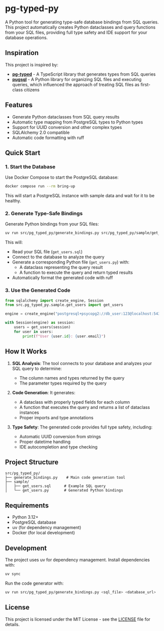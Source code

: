 # pg-typed-py

A Python tool for generating type-safe database bindings from SQL queries. This project automatically creates Python dataclasses and query functions from your SQL files, providing full type safety and IDE support for your database operations.

## Inspiration

This project is inspired by:
- **[pg-typed](https://github.com/adelsz/pgtyped)** - A TypeScript library that generates types from SQL queries
- **[pugsql](https://pugsql.org/)** - A Python library for organizing SQL files and executing queries, which influenced the approach of treating SQL files as first-class citizens

## Features

- Generate Python dataclasses from SQL query results
- Automatic type mapping from PostgreSQL types to Python types
- Support for UUID conversion and other complex types
- SQLAlchemy 2.0 compatible
- Automatic code formatting with ruff

## Quick Start

### 1. Start the Database

Use Docker Compose to start the PostgreSQL database:

```bash
docker compose run --rm bring-up
```

This will start a PostgreSQL instance with sample data and wait for it to be healthy.

### 2. Generate Type-Safe Bindings

Generate Python bindings from your SQL files:

```bash
uv run src/pg_typed_py/generate_bindings.py src/pg_typed_py/sample/get_users.sql postgresql+psycopg2://db_user:123@localhost:5432/postgres
```

This will:
- Read your SQL file (`get_users.sql`)
- Connect to the database to analyze the query
- Generate a corresponding Python file (`get_users.py`) with:
  - A dataclass representing the query result
  - A function to execute the query and return typed results
- Automatically format the generated code with ruff

### 3. Use the Generated Code

```python
from sqlalchemy import create_engine, Session
from src.pg_typed_py.sample.get_users import get_users

engine = create_engine("postgresql+psycopg2://db_user:123@localhost:5432/postgres")

with Session(engine) as session:
    users = get_users(session)
    for user in users:
        print(f"User {user.id}: {user.email}")
```

## How It Works

1. **SQL Analysis**: The tool connects to your database and analyzes your SQL query to determine:
   - The column names and types returned by the query
   - The parameter types required by the query

2. **Code Generation**: It generates:
   - A dataclass with properly typed fields for each column
   - A function that executes the query and returns a list of dataclass instances
   - Proper imports and type annotations

3. **Type Safety**: The generated code provides full type safety, including:
   - Automatic UUID conversion from strings
   - Proper datetime handling
   - IDE autocompletion and type checking

## Project Structure

```
src/pg_typed_py/
├── generate_bindings.py    # Main code generation tool
├── sample/
│   ├── get_users.sql      # Example SQL query
│   └── get_users.py       # Generated Python bindings
```

## Requirements

- Python 3.12+
- PostgreSQL database
- uv (for dependency management)
- Docker (for local development)

## Development

The project uses uv for dependency management. Install dependencies with:

```bash
uv sync
```

Run the code generator with:

```bash
uv run src/pg_typed_py/generate_bindings.py <sql_file> <database_url>
```

## License

This project is licensed under the MIT License - see the [LICENSE](LICENSE) file for details.
